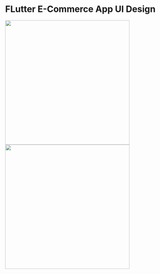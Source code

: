 # FLutter E-Commerce App UI Design
<img src="https://user-images.githubusercontent.com/120099096/228003601-6222c77f-8421-45c6-b700-f46a7eec06db.jpg"  width="400">
<img src="https://user-images.githubusercontent.com/120099096/228003636-989bdc1d-2513-490c-8eb7-f49dc7f722bf.jpg"  width="400">
